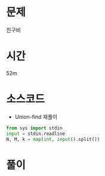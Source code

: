 # 문제 

친구비

# 시간 

52m 

# 소스코드
- Union-find 재풀이 

```python
from sys import stdin
input = stdin.readline
N, M, k = map(int, input().split())


```

# 풀이

